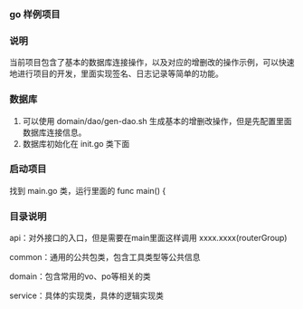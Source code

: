 ### go 样例项目

### 说明

当前项目包含了基本的数据库连接操作，以及对应的增删改的操作示例，可以快速地进行项目的开发，里面实现签名、日志记录等简单的功能。

### 数据库

1. 可以使用 domain/dao/gen-dao.sh 生成基本的增删改操作，但是先配置里面数据库连接信息。
2. 数据库初始化在 init.go 类下面

### 启动项目

找到 main.go 类，运行里面的 func main() {

### 目录说明

api：对外接口的入口，但是需要在main里面这样调用 xxxx.xxxx(routerGroup)

common：通用的公共包类，包含工具类型等公共信息

domain：包含常用的vo、po等相关的类

service：具体的实现类，具体的逻辑实现类
